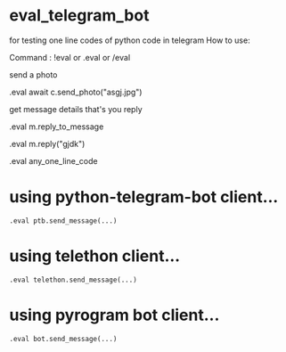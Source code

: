 # eval_telegram_bot
for testing one line codes of python code in telegram 
 How to use:


Command : !eval or .eval or /eval 

send a photo

.eval await c.send_photo("asgj.jpg")

get message details that's you reply

.eval m.reply_to_message

.eval m.reply("gjdk")

.eval any_one_line_code

# using python-telegram-bot client...

```.eval ptb.send_message(...)```

# using telethon client...

```.eval telethon.send_message(...)```

# using pyrogram bot client...

```.eval bot.send_message(...)```
